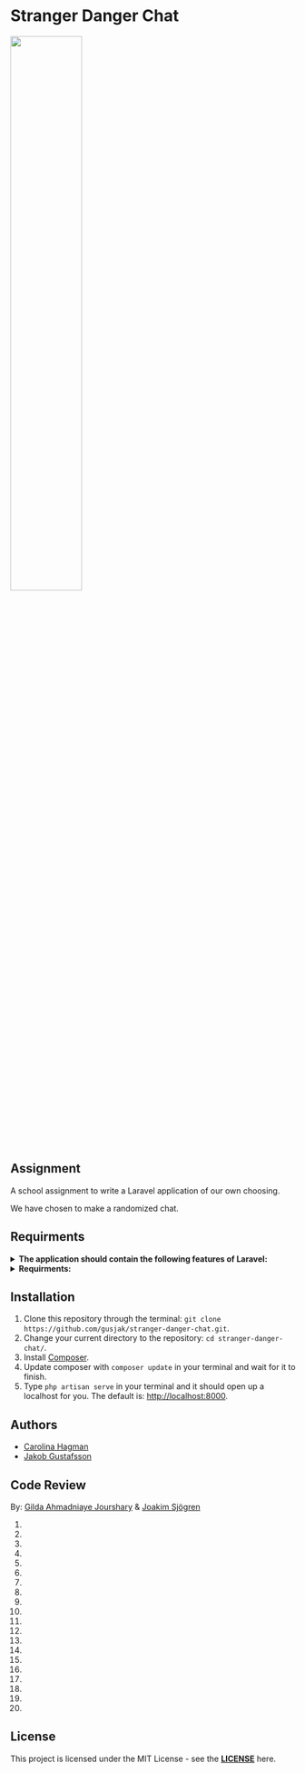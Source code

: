# Stranger Danger Chat

<img src="https://media.giphy.com/media/3o6fJ66RKYXJbkQ1RC/giphy.gif"  width="50%">

## Assignment

A school assignment to write a Laravel application of our own choosing.

We have chosen to make a randomized chat.

## Requirments

<details><summary><strong>The application should contain the following features of Laravel:</strong></b></summary>
- Controllers
- Migrations
- HTTP Tests (on all routes)
- Laravel Mix
- Middleware
- Models (with relationships)
- Routes (with route model binding)
- Eloquent
- Relationships
- Validation
- Views (Blade)
</details>

<details><summary><strong>Requirments:</strong></b></summary>
- The application idea should be discussed with the teacher and be given an OK before you get started.
- Each group should write a code review of at least 20 comments on the next groups project the day before presentations.
- The code syntax must adhere to the PSR-12 standard. If not, your project wont be approved and you'll get an extra assignment.
- Install the [Clockwork](https://github.com/itsgoingd/clockwork) extension in order to find issues such as [N+1 problem](https://laracasts.com/lessons/eager-loading) in your Laravel application.
- Oh, by the way, you can't use any fancy-pantzy JavaScript frameworks, **this is a backend assignment**. If you do want to write JavaScript it should be vanilla and just some basic stuff. Discuss this with your teacher.
</details>

## Installation

1. Clone this repository through the terminal: `git clone https://github.com/gusjak/stranger-danger-chat.git`.
2. Change your current directory to the repository: `cd stranger-danger-chat/`.
3. Install [Composer](https://getcomposer.org/).
4. Update composer with `composer update` in your terminal and wait for it to finish. 
5. Type `php artisan serve` in your terminal and it should open up a localhost for you. The default is: [http://localhost:8000](http://localhost:8000).

## Authors

- [Carolina Hagman](https://github.com/carolinahagman)
- [Jakob Gustafsson](https://github.com/gusjak)

## Code Review
By: [Gilda Ahmadniaye Jourshary](https://github.com/gillybeans) & [Joakim Sjögren](https://github.com/JoakimSjogren)

1. 
2. 
3. 
4. 
5. 
6. 
7. 
8. 
9. 
10. 
11. 
12. 
13. 
14. 
15. 
16. 
17. 
18. 
19. 
20. 

## License

This project is licensed under the MIT License - see the **[LICENSE](https://github.com/gusjak/stranger-danger-chat/blob/main/LICENSE)** here.
